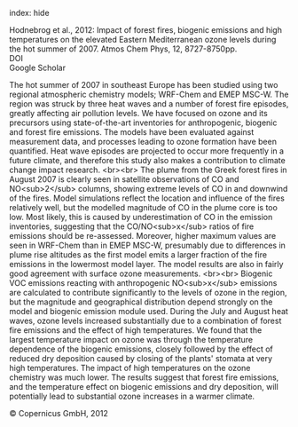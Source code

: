 index: hide

<div class="Citation">

  <div class="Citation-body">
    <div class="Citation-text">Hodnebrog et al., 2012: Impact of forest fires, biogenic emissions and high temperatures on the elevated Eastern Mediterranean ozone levels during the hot summer of 2007. <span class="Article-journal">Atmos Chem Phys, </span><span class="Article-volume">12, </span>8727-8750pp.</div>
    <div class="Citation-links">
      <div class="CitationLink" data-href="https://doi.org/10.5194/acp-12-8727-2012">
        <div class="CitationLink-icon CitationLink-Doi"></div>
        <div class="CitationLink-text">DOI</div>
      </div>
      <div class="CitationLink" data-href="https://scholar.google.com/scholar?q=10.5194/acp-12-8727-2012">
        <div class="CitationLink-icon CitationLink-Scholar"></div>
        <div class="CitationLink-text">Google Scholar</div>
      </div>
    </div>
  </div>
</div>

The hot summer of 2007 in southeast Europe has been studied using two regional atmospheric chemistry models; WRF-Chem and EMEP MSC-W. The region was struck by three heat waves and a number of forest fire episodes, greatly affecting air pollution levels. We have focused on ozone and its precursors using state-of-the-art inventories for anthropogenic, biogenic and forest fire emissions. The models have been evaluated against measurement data, and processes leading to ozone formation have been quantified. Heat wave episodes are projected to occur more frequently in a future climate, and therefore this study also makes a contribution to climate change impact research. &lt;br&gt;&lt;br&gt; The plume from the Greek forest fires in August 2007 is clearly seen in satellite observations of CO and NO&lt;sub&gt;2&lt;/sub&gt; columns, showing extreme levels of CO in and downwind of the fires. Model simulations reflect the location and influence of the fires relatively well, but the modelled magnitude of CO in the plume core is too low. Most likely, this is caused by underestimation of CO in the emission inventories, suggesting that the CO/NO&lt;sub&gt;x&lt;/sub&gt; ratios of fire emissions should be re-assessed. Moreover, higher maximum values are seen in WRF-Chem than in EMEP MSC-W, presumably due to differences in plume rise altitudes as the first model emits a larger fraction of the fire emissions in the lowermost model layer. The model results are also in fairly good agreement with surface ozone measurements. &lt;br&gt;&lt;br&gt; Biogenic VOC emissions reacting with anthropogenic NO&lt;sub&gt;x&lt;/sub&gt; emissions are calculated to contribute significantly to the levels of ozone in the region, but the magnitude and geographical distribution depend strongly on the model and biogenic emission module used. During the July and August heat waves, ozone levels increased substantially due to a combination of forest fire emissions and the effect of high temperatures. We found that the largest temperature impact on ozone was through the temperature dependence of the biogenic emissions, closely followed by the effect of reduced dry deposition caused by closing of the plants' stomata at very high temperatures. The impact of high temperatures on the ozone chemistry was much lower. The results suggest that forest fire emissions, and the temperature effect on biogenic emissions and dry deposition, will potentially lead to substantial ozone increases in a warmer climate.

<div class="Citation-copy">
&copy; Copernicus GmbH, 2012
</div>